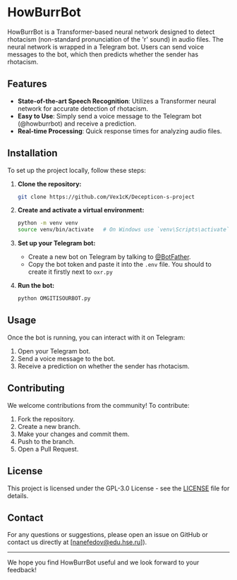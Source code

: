 # HowBurrBot

HowBurrBot is a Transformer-based neural network designed to detect rhotacism (non-standard pronunciation of the 'r' sound) in audio files. The neural network is wrapped in a Telegram bot. Users can send voice messages to the bot, which then predicts whether the sender has rhotacism.

## Features

- **State-of-the-art Speech Recognition**: Utilizes a Transformer neural network for accurate detection of rhotacism.
- **Easy to Use**: Simply send a voice message to the Telegram bot (@howburrbot) and receive a prediction.
- **Real-time Processing**: Quick response times for analyzing audio files.

## Installation

To set up the project locally, follow these steps:

1. **Clone the repository:**
    ```bash
    git clone https://github.com/Vex1cK/Decepticon-s-project
    ```

2. **Create and activate a virtual environment:**
    ```bash
    python -m venv venv
    source venv/bin/activate   # On Windows use `venv\Scripts\activate`
    ```

3. **Set up your Telegram bot:**
    - Create a new bot on Telegram by talking to [@BotFather](https://t.me/BotFather).
    - Copy the bot token and paste it into the `.env` file. You should to create it firstly next to `oxr.py`

4. **Run the bot:**
    ```bash
    python OMGITISOURBOT.py
    ```

## Usage

Once the bot is running, you can interact with it on Telegram:

1. Open your Telegram bot.
2. Send a voice message to the bot.
3. Receive a prediction on whether the sender has rhotacism.

## Contributing

We welcome contributions from the community! To contribute:

1. Fork the repository.
2. Create a new branch.
3. Make your changes and commit them.
4. Push to the branch.
5. Open a Pull Request.

## License

This project is licensed under the GPL-3.0 License - see the [LICENSE](LICENSE) file for details.

## Contact

For any questions or suggestions, please open an issue on GitHub or contact us directly at [nanefedov@edu.hse.ru]).

---

We hope you find HowBurrBot useful and we look forward to your feedback!
